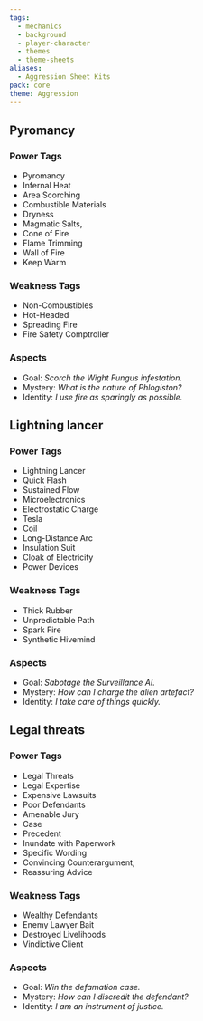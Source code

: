 ```yaml
---
tags:
  - mechanics
  - background
  - player-character
  - themes
  - theme-sheets
aliases:
  - Aggression Sheet Kits
pack: core
theme: Aggression
---
```



## Pyromancy
### Power Tags
- Pyromancy
- Infernal Heat
- Area Scorching
- Combustible Materials
- Dryness
- Magmatic Salts,
- Cone of Fire
- Flame Trimming
- Wall of Fire
- Keep Warm

### Weakness Tags
- Non-Combustibles
- Hot-Headed
- Spreading Fire
- Fire Safety Comptroller

### Aspects
- Goal: *Scorch the Wight Fungus infestation.*
- Mystery: *What is the nature of Phlogiston?*
- Identity: *I use fire as sparingly as possible.*

## Lightning lancer
### Power Tags
- Lightning Lancer
- Quick Flash
- Sustained Flow
- Microelectronics
- Electrostatic Charge
- Tesla
- Coil
- Long-Distance Arc
- Insulation Suit
- Cloak of Electricity
- Power Devices

### Weakness Tags
- Thick Rubber
- Unpredictable Path
- Spark Fire
- Synthetic Hivemind

### Aspects
- Goal: *Sabotage the Surveillance AI.*
- Mystery: *How can I charge the alien artefact?*
- Identity: *I take care of things quickly.*

## Legal threats
### Power Tags
- Legal Threats
- Legal Expertise
- Expensive Lawsuits
- Poor Defendants
- Amenable Jury
- Case
- Precedent
- Inundate with Paperwork
- Specific Wording
- Convincing Counterargument,
- Reassuring Advice

### Weakness Tags
- Wealthy Defendants
- Enemy Lawyer Bait
- Destroyed Livelihoods
- Vindictive Client

### Aspects
- Goal: *Win the defamation case.*
- Mystery: *How can I discredit the defendant?*
- Identity: *I am an instrument of justice.*
